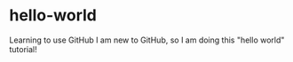 # hello-world
Learning to use GitHub
I am new to GitHub, so I am doing this "hello world" tutorial!
